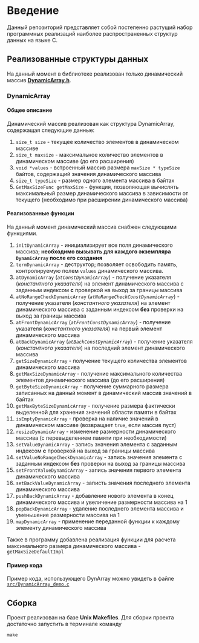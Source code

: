 # Введение
Данный репозиторий представляет собой постепенно растущий набор программных реализаций наиболее распространенных структур данных на языке C.

## Реализованные структуры данных
На данный момент в библиотеке реализован только динамический массив [**DynamicArray.h**](include/DynamicArray.h).

### DynamicArray
#### Общее описание
Динамический массив реализован как структура DynamicArray, содержащая следующие данные:
1. `size_t size` - текущее количество элементов в динамическом массиве
1. `size_t maxsize` - максимальное количество элементов в динамическом массиве (до его расширения)
1. `void *values` - встроенный массив размера `maxSize * typeSize` байтов, содержащий значения динамического массива
1. `size_t typeSize` - размер одного элемента массива в байтах
1. `GetMaxSizeFunc getMaxSize` - функция, позволяющая вычислять максимальный размер динамического массива в зависимости от текущего (необходимо при расширении динамического массива)

#### Реализованные функции
На данный момент динамический массив снабжен следующими функциями.

1. `initDynamicArray` - инициализирует все поля динамического массива; **необходимо вызывать для каждого экземпляра `DynamicArray` после его создания**
1. `termDynamicArray` - деструктор; позволяет освободить память, контролируемую полем `values` динамического массива.
1. `atDynamicArray` (*`atConstDynamicArray`*) - получение указателя (*константного указателя*) на элемент динамического массива с заданным индексом **с** проверкой на выход за границы массива
1. `atNoRangeCheckDynamicArray` (*`atNoRangeCheckConstDynamicArray`*) - получение указателя (*константного указателя*) на элемент динамического массива с заданным индексом **без** проверки на выход за границы массива
1. `atFrontDynamicArray` (*`atFrontConstDynamicArray`*) - получение указателя (*константного указателя*) на первый элемент динамического массива
1. `atBackDynamicArray` (*`atBackConstDynamicArray`*) - получение указателя (*константного указателя*) на последний элемент динамического массива
1. `getSizeDynamicArray` - получение текущего количества элементов динамического массива
1. `getMaxSizeDynamicArray` - получение максимального количества элементов динамического массива (до его расширения)
1. `getByteSizeDynamicArray` - получение суммарного размера записанных на данный момент в динамический массив значений в байтах
1. `getMaxByteSizeDynamicArray` - получение размера фактически выделенной для хранения значений области памяти в байтах
1. `isEmptyDynamicArray` - проверка на наличие значений в динамическом массиве (возвращает `true`, если массив пуст)
1. `resizeDynamicArray` - изменение размерности динамического массива (с перевыделением памяти при необходимости)
1. `setValueDynamicArray` - запись значения элемента с заданным индексом **с** проверкой на выход за границы массива
1. `setValueNoRangeCheckDynamicArray` - запись значения элемента с заданным индексом **без** проверки на выход за границы массива
1. `setFrontValueDynamicArray` - запись значения первого элемента динамического массива
1. `setBackValueDynamicArray` - записть значения последнего элемента динамического массива
1. `pushBackDynamicArray` - добавление нового элемента в конец динамического массива и увеличение размерности массива на 1
1. `popBackDynamicArray` - удаление последнего элемента массива и уменьшение размерности массива на 1
1. `mapDynamicArray` - применение переданной функции к каждому элементу динамического массива

Также в программу добавлена реализация функции для расчета максимального размера динамического массива - `getMaxSizeDefaultImpl`

#### Пример кода
Пример кода, использующего DynArray можно увидеть в файле [`src/DynamicArray_demo.c`](src/DynamicArray_demo.c)

## Сборка
Проект реализован на базе __Unix Makefiles__. Для сборки проекта достаточно запустить в терминале команду

```
make
```